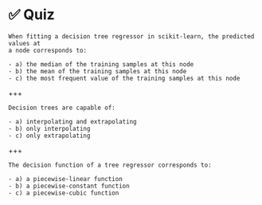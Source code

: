 # ✅ Quiz

```{admonition} Question
When fitting a decision tree regressor in scikit-learn, the predicted values at
a node corresponds to:

- a) the median of the training samples at this node
- b) the mean of the training samples at this node
- c) the most frequent value of the training samples at this node
```

+++

```{admonition} Question
Decision trees are capable of:

- a) interpolating and extrapolating
- b) only interpolating
- c) only extrapolating
```

+++

```{admonition} Question
The decision function of a tree regressor corresponds to:

- a) a piecewise-linear function
- b) a piecewise-constant function
- c) a piecewise-cubic function
```
